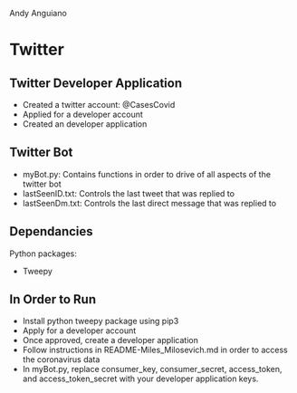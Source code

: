 Andy Anguiano

# Twitter #

## Twitter Developer Application ##
* Created a twitter account: @CasesCovid
* Applied for a developer account
* Created an developer application

## Twitter Bot ##
* myBot.py: Contains functions in order to drive of all aspects of the twitter bot
* lastSeenID.txt: Controls the last tweet that was replied to
* lastSeenDm.txt: Controls the last direct message that was replied to

## Dependancies ##
Python packages:
* Tweepy

## In Order to Run ##
* Install python tweepy package using pip3
* Apply for a developer account
* Once approved, create a developer application
* Follow instructions in README-Miles_Milosevich.md in order to access the coronavirus data
* In myBot.py, replace consumer_key, consumer_secret, access_token, and access_token_secret with your developer application keys.

